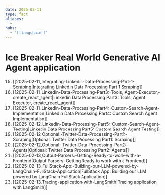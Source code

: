 ```yaml
---
date: 2025-02-11
type: fact
aliases:
  -
hubs:
  - "[[langchain]]"
---
```


# Ice Breaker Real World Generative AI Agent application

15. [[2025-02-11_Integrating-Linkedin-Data-Processing-Part-1-Scraping|Integrating Linkedin Data Processing Part 1 Scraping]]
16. [[2025-02-11_Linkedin-Data-Processing-Part3:-Tools,-Agent-Executor,-create_react_agent|Linkedin Data Processing Part3: Tools, Agent Executor, create_react_agent]]
17. [[2025-02-11_Linkedin-Data-Processing-Part4:-Custom-Search-Agent-Implementation|Linkedin Data Processing Part4: Custom Search Agent Implementation]]
18. [[2025-02-12_Linkedin-Data-Processing-Part5:-Custom-Search-Agent-Testing|Linkedin Data Processing Part5: Custom Search Agent Testing]]
19. [[2025-02-12_Optional:-Twitter-Data-Processing-Part1:-Scraping|Optional: Twitter Data Processing Part1: Scraping]]
20. [[2025-02-12_Optional:-Twitter-Data-Processing-Part2:-Agents|Optional: Twitter Data Processing Part2: Agents]]
21. [[2025-02-13_Output-Parsers:-Getting-Ready-to-work-with-a-Frontend|Output Parsers: Getting Ready to work with a Frontend]]
22. [[2025-02-13_FullStack-App:-Building-our-LLM-powered-by-LangChain-FullStack-Application|FullStack App: Building our LLM powered by LangChain FullStack Application]]
23. [[2025-02-13_Tracing-application-with-LangSmith|Tracing application with LangSmith]]
